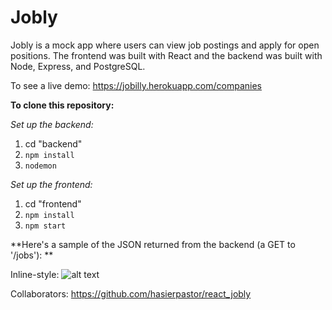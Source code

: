 # Jobly

Jobly is a mock app where users can view job postings and apply for open positions. The frontend was built with React and the backend was built with Node, Express, and PostgreSQL.

To see a live demo: https://jobilly.herokuapp.com/companies

**To clone this repository:**

*Set up the backend:*
1. cd "backend"
2. `npm install`
3. `nodemon`

*Set up the frontend:*
1. cd "frontend"
2. `npm install`
3. `npm start`

**Here's a sample of the JSON returned from the backend (a GET to '/jobs'): **

Inline-style: 
![alt text](https://github.com/SKaplan01/react_jobly/blob/master/images/backend.png "Sample JSON returned from GET to '/jobs'")


Collaborators: https://github.com/hasierpastor/react_jobly


